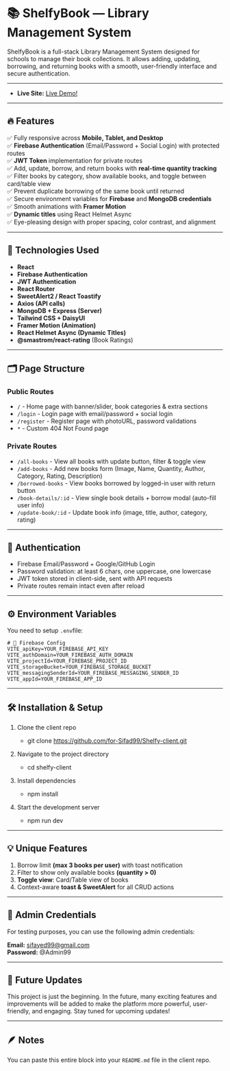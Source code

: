 # 📚 ShelfyBook — Library Management System  
ShelfyBook is a full-stack Library Management System designed for schools to manage their book collections. It allows adding, updating, borrowing, and returning books with a smooth, user-friendly interface and secure authentication.

---

- **Live Site:** [Live Demo!](https://shelfybook.netlify.app/)  

---

## 🔥 Features  

✅ Fully responsive across **Mobile, Tablet, and Desktop**  
✅ **Firebase Authentication** (Email/Password + Social Login) with protected routes  
✅ **JWT Token** implementation for private routes  
✅ Add, update, borrow, and return books with **real-time quantity tracking**  
✅ Filter books by category, show available books, and toggle between card/table view  
✅ Prevent duplicate borrowing of the same book until returned  
✅ Secure environment variables for **Firebase** and **MongoDB credentials**  
✅ Smooth animations with **Framer Motion**  
✅ **Dynamic titles** using React Helmet Async  
✅ Eye-pleasing design with proper spacing, color contrast, and alignment  

---

## 🚀 Technologies Used  

- **React**  
- **Firebase Authentication**  
- **JWT Authentication**  
- **React Router**  
- **SweetAlert2 / React Toastify**  
- **Axios (API calls)**  
- **MongoDB + Express (Server)**  
- **Tailwind CSS + DaisyUI**  
- **Framer Motion (Animation)**  
- **React Helmet Async (Dynamic Titles)**  
- **@smastrom/react-rating** (Book Ratings)  

---

## 🗂 Page Structure  
### Public Routes  

- `/` - Home page with banner/slider, book categories & extra sections  
- `/login` - Login page with email/password + social login  
- `/register` - Register page with photoURL, password validations  
- `*` - Custom 404 Not Found page  

### Private Routes  

- `/all-books` - View all books with update button, filter & toggle view  
- `/add-books` - Add new books form (Image, Name, Quantity, Author, Category, Rating, Description)  
- `/borrowed-books` - View books borrowed by logged-in user with return button  
- `/book-details/:id` - View single book details + borrow modal (auto-fill user info)  
- `/update-book/:id` - Update book info (image, title, author, category, rating)  

---

## 🔐 Authentication  

- Firebase Email/Password + Google/GitHub Login  
- Password validation: at least 6 chars, one uppercase, one lowercase  
- JWT token stored in client-side, sent with API requests  
- Private routes remain intact even after reload  

---

## ⚙️ Environment Variables

You need to setup `.env`file:

```env
# 🔹 Firebase Config
VITE_apiKey=YOUR_FIREBASE_API_KEY
VITE_authDomain=YOUR_FIREBASE_AUTH_DOMAIN
VITE_projectId=YOUR_FIREBASE_PROJECT_ID
VITE_storageBucket=YOUR_FIREBASE_STORAGE_BUCKET
VITE_messagingSenderId=YOUR_FIREBASE_MESSAGING_SENDER_ID
VITE_appId=YOUR_FIREBASE_APP_ID
```

---

## 🛠 Installation & Setup

1. Clone the client repo
   - git clone https://github.com/for-Sifad99/Shelfy-client.git

2. Navigate to the project directory
   - cd shelfy-client

3. Install dependencies
   - npm install

4. Start the development server
   - npm run dev

---

## 💡 Unique Features

1. Borrow limit **(max 3 books per user)** with toast notification
2. Filter to show only available books **(quantity > 0)** 
3. **Toggle view**: Card/Table view of books
4. Context-aware **toast & SweetAlert** for all CRUD actions

---

## 👤 Admin Credentials

For testing purposes, you can use the following admin credentials:

**Email:** sifayed99@gmail.com  
**Password:** @Admin99

---

## 🔮 Future Updates

This project is just the beginning. In the future, many exciting features and improvements will be added to make the platform more powerful, user-friendly, and engaging. Stay tuned for upcoming updates!

---

## 🪶 Notes

You can paste this entire block into your `README.md` file in the client repo.